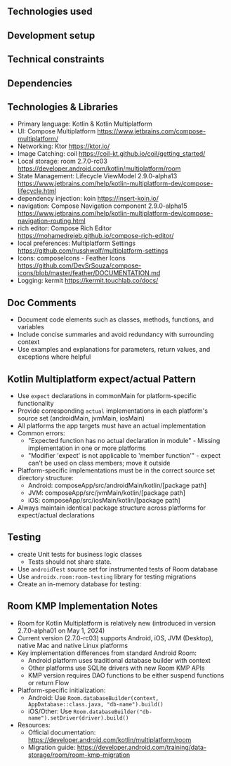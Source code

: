 ## Technologies used
## Development setup
## Technical constraints
## Dependencies

## Technologies & Libraries
- Primary language: Kotlin & Kotlin Multiplatform
- UI: Compose Multiplatform https://www.jetbrains.com/compose-multiplatform/
- Networking: Ktor https://ktor.io/
- Image Catching: coil https://coil-kt.github.io/coil/getting_started/
- Local storage: room 2.7.0-rc03 https://developer.android.com/kotlin/multiplatform/room
- State Management: Lifecycle ViewModel 2.9.0-alpha13 https://www.jetbrains.com/help/kotlin-multiplatform-dev/compose-lifecycle.html
- dependency injection: koin https://insert-koin.io/
- navigation: Compose Navigation component 2.9.0-alpha15 https://www.jetbrains.com/help/kotlin-multiplatform-dev/compose-navigation-routing.html
- rich editor: Compose Rich Editor https://mohamedrejeb.github.io/compose-rich-editor/
- local preferences: Multiplatform Settings https://github.com/russhwolf/multiplatform-settings
- Icons: composeIcons - Feather Icons https://github.com/DevSrSouza/compose-icons/blob/master/feather/DOCUMENTATION.md
- Logging: kermit https://kermit.touchlab.co/docs/

## Doc Comments
- Document code elements such as classes, methods, functions, and variables
- Include concise summaries and avoid redundancy with surrounding context
- Use examples and explanations for parameters, return values, and exceptions where helpful

## Kotlin Multiplatform expect/actual Pattern
- Use `expect` declarations in commonMain for platform-specific functionality
- Provide corresponding `actual` implementations in each platform's source set (androidMain, jvmMain, iosMain)
- All platforms the app targets must have an actual implementation
- Common errors:
  - "Expected function has no actual declaration in module" - Missing implementation in one or more platforms
  - "Modifier 'expect' is not applicable to 'member function'" - expect can't be used on class members; move it outside
- Platform-specific implementations must be in the correct source set directory structure:
  - Android: composeApp/src/androidMain/kotlin/[package path]
  - JVM: composeApp/src/jvmMain/kotlin/[package path]
  - iOS: composeApp/src/iosMain/kotlin/[package path]
- Always maintain identical package structure across platforms for expect/actual declarations

## Testing
- create Unit tests for business logic classes
    - Tests should not share state.
- Use `androidTest` source set for instrumented tests of Room database
- Use `androidx.room:room-testing` library for testing migrations
- Create an in-memory database for testing:

## Room KMP Implementation Notes
- Room for Kotlin Multiplatform is relatively new (introduced in version 2.7.0-alpha01 on May 1, 2024)
- Current version (2.7.0-rc03) supports Android, iOS, JVM (Desktop), native Mac and native Linux platforms
- Key implementation differences from standard Android Room:
  - Android platform uses traditional database builder with context
  - Other platforms use SQLite drivers with new Room KMP APIs
  - KMP version requires DAO functions to be either suspend functions or return Flow
- Platform-specific initialization:
  - Android: Use `Room.databaseBuilder(context, AppDatabase::class.java, "db-name").build()`
  - iOS/Other: Use `Room.databaseBuilder("db-name").setDriver(driver).build()`
- Resources:
  - Official documentation: https://developer.android.com/kotlin/multiplatform/room
  - Migration guide: https://developer.android.com/training/data-storage/room/room-kmp-migration
